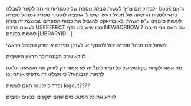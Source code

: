 לבדוק אם צריך לעשות טבלה נוספת של קטגוריות ואותה לקשר לטבלה- book 
והאם כדאי לעשות הרשאה של מנהל ראשי שיש לו אופציה להוסיף ספריה+מנהל ספריה
לעשות סינונים ע"פ השרת ולא בריאקט
להגביל את כמות הספרים שמוצגת
זה בעיה לעשות הרבה USEEFFECT כמו שיש לנו בדף NEWBORROW ?
וגם האם אני חייבת לעשות בסופם [LIBRARYID...]

לשאול אם מנהל ספריה יכול להוסיף או לעדכן ספרים או שרק המנהל הראשי

לוודא שרק הקונטרולר מבצע חישובים

מה אמור לקרות בקאטש של כל המודלים? זה לא אמור רק לזרוק את השגיאה הלאה לרמות הגבוהות? כי אצלינו זה מדפיס אותה וכו 

האם לעשות route נפרד ל logout????

לוודא את כל הסטטוסים שהם תקינים ונכונים וטובים
